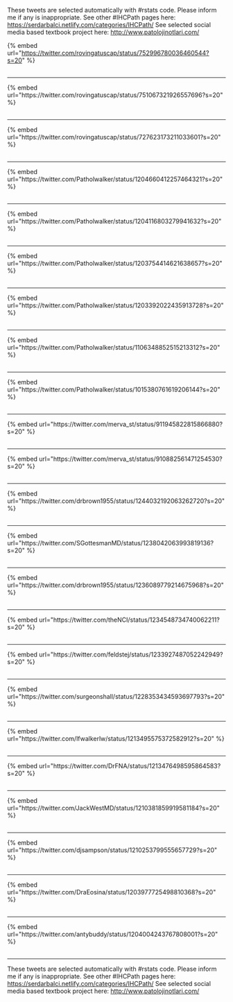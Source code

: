 

These tweets are selected automatically with #rstats code. Please inform me if any is inappropriate.
See other #IHCPath pages here: https://serdarbalci.netlify.com/categories/IHCPath/ 
See selected social media based textbook project here: http://www.patolojinotlari.com/

{% embed url="https://twitter.com/rovingatuscap/status/752996780036460544?s=20" %}<br>
<br>
<hr>
{% embed url="https://twitter.com/rovingatuscap/status/751067321926557696?s=20" %}<br>
<br>
<hr>
{% embed url="https://twitter.com/rovingatuscap/status/727623173211033601?s=20" %}<br>
<br>
<hr>
{% embed url="https://twitter.com/Patholwalker/status/1204660412257464321?s=20" %}<br>
<br>
<hr>
{% embed url="https://twitter.com/Patholwalker/status/1204116803279941632?s=20" %}<br>
<br>
<hr>
{% embed url="https://twitter.com/Patholwalker/status/1203754414621638657?s=20" %}<br>
<br>
<hr>
{% embed url="https://twitter.com/Patholwalker/status/1203392022435913728?s=20" %}<br>
<br>
<hr>
{% embed url="https://twitter.com/Patholwalker/status/1106348852515213312?s=20" %}<br>
<br>
<hr>
{% embed url="https://twitter.com/Patholwalker/status/1015380761619206144?s=20" %}<br>
<br>
<hr>
{% embed url="https://twitter.com/merva_st/status/911945822815866880?s=20" %}<br>
<br>
<hr>
{% embed url="https://twitter.com/merva_st/status/910882561471254530?s=20" %}<br>
<br>
<hr>
{% embed url="https://twitter.com/drbrown1955/status/1244032192063262720?s=20" %}<br>
<br>
<hr>
{% embed url="https://twitter.com/SGottesmanMD/status/1238042063993819136?s=20" %}<br>
<br>
<hr>
{% embed url="https://twitter.com/drbrown1955/status/1236089779214675968?s=20" %}<br>
<br>
<hr>
{% embed url="https://twitter.com/theNCI/status/1234548734740062211?s=20" %}<br>
<br>
<hr>
{% embed url="https://twitter.com/feldstej/status/1233927487052242949?s=20" %}<br>
<br>
<hr>
{% embed url="https://twitter.com/surgeonshall/status/1228353434593697793?s=20" %}<br>
<br>
<hr>
{% embed url="https://twitter.com/lfwalkerlw/status/1213495575372582912?s=20" %}<br>
<br>
<hr>
{% embed url="https://twitter.com/DrFNA/status/1213476498595864583?s=20" %}<br>
<br>
<hr>
{% embed url="https://twitter.com/JackWestMD/status/1210381859919581184?s=20" %}<br>
<br>
<hr>
{% embed url="https://twitter.com/djsampson/status/1210253799555657729?s=20" %}<br>
<br>
<hr>
{% embed url="https://twitter.com/DraEosina/status/1203977725498810368?s=20" %}<br>
<br>
<hr>
{% embed url="https://twitter.com/antybuddy/status/1204004243767808001?s=20" %}<br>
<br>
<hr>


These tweets are selected automatically with #rstats code. Please inform me if any is inappropriate.
See other #IHCPath pages here: https://serdarbalci.netlify.com/categories/IHCPath/ 
See selected social media based textbook project here: http://www.patolojinotlari.com/
